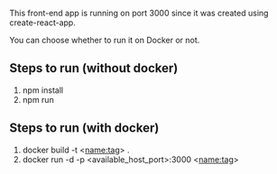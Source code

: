 This front-end app is running on port 3000 since it was created using create-react-app.

You can choose whether to run it on Docker or not.

Steps to run (without docker)
-----------------------------
1. npm install
2. npm run

Steps to run (with docker)
--------------------------
1. docker build -t <<name:tag>> .
2. docker run -d -p <available_host_port>:3000 <<name:tag>>
